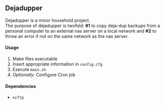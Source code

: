 ## Dejadupper

Dejadupper is a minor household project.  
The purpose of dejadupper is twofold: **#1** to copy deja-dup
backups from a personal computer to an external nas server on a local network and
**#2** to throw an error if not on the same network as the
nas server.  

#### Usage
 1. Make files executable  
 2. Insert appropriate information in `config.cfg`  
 3. Execute `main.sh`  
 4. *Optionally:* Configure Cron job

#### Dependencies
* `ncftp`   
